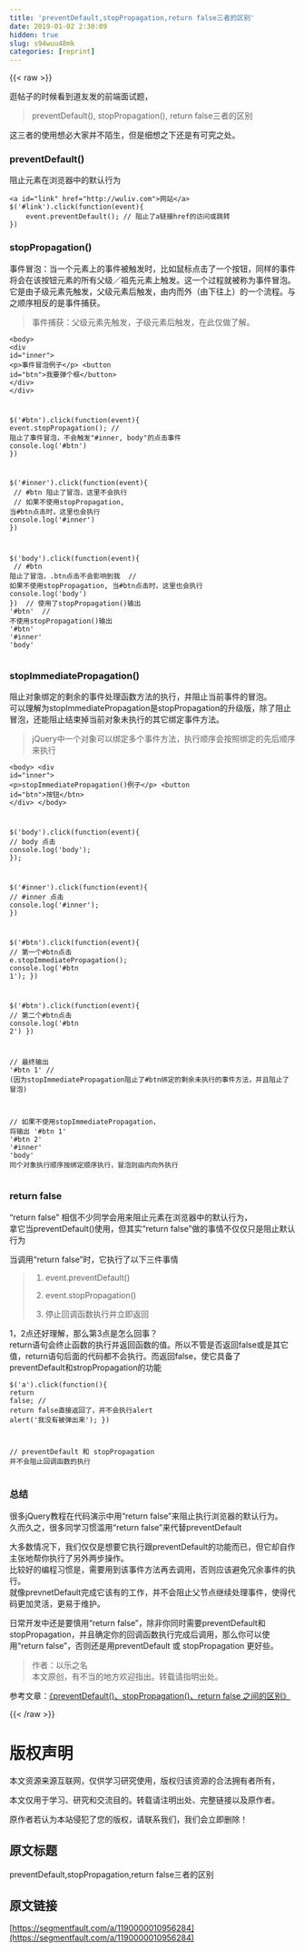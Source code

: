 ```yaml
---
title: 'preventDefault,stopPropagation,return false三者的区别' 
date: 2019-01-02 2:30:09
hidden: true
slug: s94wuu48mk
categories: [reprint]
---
```


{{< raw >}}

                    
<p>逛帖子的时候看到道友发的前端面试题，</p>
<blockquote><p>preventDefault(), stopPropagation(), return false三者的区别</p></blockquote>
<p>这三者的使用想必大家并不陌生，但是细想之下还是有可究之处。</p>
<h3 id="articleHeader0">preventDefault()</h3>
<p>阻止元素在浏览器中的默认行为</p>
<div class="widget-codetool" style="display:none;">
      <div class="widget-codetool--inner">
      <span class="selectCode code-tool" data-toggle="tooltip" data-placement="top" title="" data-original-title="全选"></span>
      <span type="button" class="copyCode code-tool" data-toggle="tooltip" data-placement="top" data-clipboard-text="<a id=&quot;link&quot; href=&quot;http://wuliv.com&quot;>网站</a>
$('#link').click(function(event){
    event.preventDefault(); // 阻止了a链接href的访问或跳转
})" title="" data-original-title="复制"></span>
      <span type="button" class="saveToNote code-tool" data-toggle="tooltip" data-placement="top" title="" data-original-title="放进笔记"></span>
      </div>
      </div><pre class="hljs livecodeserver"><code>&lt;<span class="hljs-keyword">a</span> id=<span class="hljs-string">"link"</span> href=<span class="hljs-string">"http://wuliv.com"</span>&gt;网站&lt;/<span class="hljs-keyword">a</span>&gt;
$(<span class="hljs-string">'#link'</span>).click(<span class="hljs-function"><span class="hljs-keyword">function</span>(<span class="hljs-title">event</span>){</span>
    event.preventDefault();<span class="hljs-comment"> // 阻止了a链接href的访问或跳转</span>
})</code></pre>
<h3 id="articleHeader1">stopPropagation()</h3>
<p>事件冒泡：当一个元素上的事件被触发时，比如鼠标点击了一个按钮，同样的事件将会在该按钮元素的所有父级／祖先元素上触发。这一个过程就被称为事件冒泡。它是由子级元素先触发，父级元素后触发，由内而外（由下往上）的一个流程。与之顺序相反的是事件捕获。</p>
<blockquote><p>事件捕获：父级元素先触发，子级元素后触发，在此仅做了解。</p></blockquote>
<div class="widget-codetool" style="display:none;">
      <div class="widget-codetool--inner">
      <span class="selectCode code-tool" data-toggle="tooltip" data-placement="top" title="" data-original-title="全选"></span>
      <span type="button" class="copyCode code-tool" data-toggle="tooltip" data-placement="top" data-clipboard-text="<body>
  <div id=&quot;inner&quot;>
    <p>事件冒泡例子</p>
    <button id=&quot;btn&quot;>我要弹个框</button>
  </div>
</div>

$('#btn').click(function(event){
  event.stopPropagation(); // 阻止了事件冒泡，不会触发&quot;#inner, body&quot;的点击事件  
  console.log('#btn')
})

$('#inner').click(function(event){
    // #btn 阻止了冒泡，这里不会执行
    // 如果不使用stopPropagation, 当#btn点击时，这里也会执行
    console.log('#inner')
})

$('body').click(function(event){
    // #btn 阻止了冒泡，.btn点击不会影响到我
    // 如果不使用stopPropagation, 当#btn点击时，这里也会执行
    console.log('body')
})

// 使用了stopPropagation()输出
'#btn'

// 不使用stopPropagation()输出
'#btn'
'#inner'
'body'" title="" data-original-title="复制"></span>
      <span type="button" class="saveToNote code-tool" data-toggle="tooltip" data-placement="top" title="" data-original-title="放进笔记"></span>
      </div>
      </div><pre class="hljs livecodeserver"><code>&lt;body&gt;
  &lt;<span class="hljs-keyword">div</span> id=<span class="hljs-string">"inner"</span>&gt;
    &lt;p&gt;事件冒泡例子&lt;/p&gt;
    &lt;button id=<span class="hljs-string">"btn"</span>&gt;我要弹个框&lt;/button&gt;
  &lt;/<span class="hljs-keyword">div</span>&gt;
&lt;/<span class="hljs-keyword">div</span>&gt;

$(<span class="hljs-string">'#btn'</span>).click(<span class="hljs-function"><span class="hljs-keyword">function</span>(<span class="hljs-title">event</span>){</span>
  event.stopPropagation();<span class="hljs-comment"> // 阻止了事件冒泡，不会触发"#inner, body"的点击事件  </span>
  console.<span class="hljs-built_in">log</span>(<span class="hljs-string">'#btn'</span>)
})

$(<span class="hljs-string">'#inner'</span>).click(<span class="hljs-function"><span class="hljs-keyword">function</span>(<span class="hljs-title">event</span>){</span>
   <span class="hljs-comment"> // #btn 阻止了冒泡，这里不会执行</span>
   <span class="hljs-comment"> // 如果不使用stopPropagation, 当#btn点击时，这里也会执行</span>
    console.<span class="hljs-built_in">log</span>(<span class="hljs-string">'#inner'</span>)
})

$(<span class="hljs-string">'body'</span>).click(<span class="hljs-function"><span class="hljs-keyword">function</span>(<span class="hljs-title">event</span>){</span>
   <span class="hljs-comment"> // #btn 阻止了冒泡，.btn点击不会影响到我</span>
   <span class="hljs-comment"> // 如果不使用stopPropagation, 当#btn点击时，这里也会执行</span>
    console.<span class="hljs-built_in">log</span>(<span class="hljs-string">'body'</span>)
})
<span class="hljs-comment">
// 使用了stopPropagation()输出</span>
<span class="hljs-string">'#btn'</span>
<span class="hljs-comment">
// 不使用stopPropagation()输出</span>
<span class="hljs-string">'#btn'</span>
<span class="hljs-string">'#inner'</span>
<span class="hljs-string">'body'</span></code></pre>
<h3 id="articleHeader2">stopImmediatePropagation()</h3>
<p>阻止对象绑定的剩余的事件处理函数方法的执行，并阻止当前事件的冒泡。  <br>可以理解为stopImmediatePropagation是stopPropagation的升级版，除了阻止冒泡，还能阻止结束掉当前对象未执行的其它绑定事件方法。</p>
<blockquote><p>jQuery中一个对象可以绑定多个事件方法，执行顺序会按照绑定的先后顺序来执行</p></blockquote>
<div class="widget-codetool" style="display:none;">
      <div class="widget-codetool--inner">
      <span class="selectCode code-tool" data-toggle="tooltip" data-placement="top" title="" data-original-title="全选"></span>
      <span type="button" class="copyCode code-tool" data-toggle="tooltip" data-placement="top" data-clipboard-text="<body>
    <div id=&quot;inner&quot;>
        <p>stopImmediatePropagation()例子</p>
        <button id=&quot;btn&quot;>按钮</btn>
    </div>
</body>

$('body').click(function(event){
    // body 点击
    console.log('body');
});

$('#inner').click(function(event){
    // #inner 点击
    console.log('#inner');
})

$('#btn').click(function(event){
    // 第一个#btn点击
    e.stopImmediatePropagation();
    console.log('#btn 1');
})

$('#btn').click(function(event){
    // 第二个#btn点击
    console.log('#btn 2')
})

// 最终输出
'#btn 1' // (因为stopImmediatePropagation阻止了#btn绑定的剩余未执行的事件方法，并且阻止了冒泡)

// 如果不使用stopImmediatePropagation， 将输出
'#btn 1'
'#btn 2'
'#inner'
'body'
同个对象执行顺序按绑定顺序执行，冒泡则由内向外执行
" title="" data-original-title="复制"></span>
      <span type="button" class="saveToNote code-tool" data-toggle="tooltip" data-placement="top" title="" data-original-title="放进笔记"></span>
      </div>
      </div><pre class="hljs scilab"><code>&lt;body&gt;
    &lt;div id=<span class="hljs-string">"inner"</span>&gt;
        &lt;p&gt;stopImmediatePropagation()例子&lt;/p&gt;
        &lt;button id=<span class="hljs-string">"btn"</span>&gt;按钮&lt;/btn&gt;
    &lt;/div&gt;
&lt;/body&gt;

$(<span class="hljs-string">'body'</span>).click(<span class="hljs-function"><span class="hljs-keyword">function</span><span class="hljs-params">(event)</span>{</span>
    <span class="hljs-comment">// body 点击</span>
    console.<span class="hljs-built_in">log</span>(<span class="hljs-string">'body'</span>);
});

$(<span class="hljs-string">'#inner'</span>).click(<span class="hljs-function"><span class="hljs-keyword">function</span><span class="hljs-params">(event)</span>{</span>
    <span class="hljs-comment">// #inner 点击</span>
    console.<span class="hljs-built_in">log</span>(<span class="hljs-string">'#inner'</span>);
})

$(<span class="hljs-string">'#btn'</span>).click(<span class="hljs-function"><span class="hljs-keyword">function</span><span class="hljs-params">(event)</span>{</span>
    <span class="hljs-comment">// 第一个#btn点击</span>
    e.stopImmediatePropagation();
    console.<span class="hljs-built_in">log</span>(<span class="hljs-string">'#btn 1'</span>);
})

$(<span class="hljs-string">'#btn'</span>).click(<span class="hljs-function"><span class="hljs-keyword">function</span><span class="hljs-params">(event)</span>{</span>
    <span class="hljs-comment">// 第二个#btn点击</span>
    console.<span class="hljs-built_in">log</span>(<span class="hljs-string">'#btn 2'</span>)
})

<span class="hljs-comment">// 最终输出</span>
<span class="hljs-string">'#btn 1'</span> <span class="hljs-comment">// (因为stopImmediatePropagation阻止了#btn绑定的剩余未执行的事件方法，并且阻止了冒泡)</span>

<span class="hljs-comment">// 如果不使用stopImmediatePropagation， 将输出</span>
<span class="hljs-string">'#btn 1'</span>
<span class="hljs-string">'#btn 2'</span>
<span class="hljs-string">'#inner'</span>
<span class="hljs-string">'body'</span>
同个对象执行顺序按绑定顺序执行，冒泡则由内向外执行
</code></pre>
<h3 id="articleHeader3">return false</h3>
<p>“return false” 相信不少同学会用来阻止元素在浏览器中的默认行为，<br>拿它当preventDefault()使用，但其实“return false”做的事情不仅仅只是阻止默认行为</p>
<p>当调用“return false”时，它执行了以下三件事情</p>
<blockquote><ol>
<li><p>event.preventDefault()</p></li>
<li><p>event.stopPropagation()</p></li>
<li><p>停止回调函数执行并立即返回</p></li>
</ol></blockquote>
<p>1，2点还好理解，那么第3点是怎么回事？<br>return语句会终止函数的执行并返回函数的值。所以不管是否返回false或是其它值，return语句后面的代码都不会执行。而返回false，使它具备了preventDefault和stropPropagation的功能</p>
<div class="widget-codetool" style="display:none;">
      <div class="widget-codetool--inner">
      <span class="selectCode code-tool" data-toggle="tooltip" data-placement="top" title="" data-original-title="全选"></span>
      <span type="button" class="copyCode code-tool" data-toggle="tooltip" data-placement="top" data-clipboard-text="$('a').click(function(){
    return false; // return false直接返回了，并不会执行alert
    alert('我没有被弹出来');
})

// preventDefault 和 stopPropagation 并不会阻止回调函数的执行" title="" data-original-title="复制"></span>
      <span type="button" class="saveToNote code-tool" data-toggle="tooltip" data-placement="top" title="" data-original-title="放进笔记"></span>
      </div>
      </div><pre class="hljs javascript"><code>$(<span class="hljs-string">'a'</span>).click(<span class="hljs-function"><span class="hljs-keyword">function</span>(<span class="hljs-params"></span>)</span>{
    <span class="hljs-keyword">return</span> <span class="hljs-literal">false</span>; <span class="hljs-comment">// return false直接返回了，并不会执行alert</span>
    alert(<span class="hljs-string">'我没有被弹出来'</span>);
})

<span class="hljs-comment">// preventDefault 和 stopPropagation 并不会阻止回调函数的执行</span></code></pre>
<h3 id="articleHeader4">总结</h3>
<p>很多jQuery教程在代码演示中用“return false”来阻止执行浏览器的默认行为。  <br>久而久之，很多同学习惯滥用“return false”来代替preventDefault</p>
<p>大多数情况下，我们仅仅是想要它执行跟preventDefault的功能而已，但它却自作主张地帮你执行了另外两步操作。  <br>比较好的编程习惯是，需要用到该事件方法再去调用，否则应该避免冗余事件的执行。  <br>就像prevnetDefault完成它该有的工作，并不会阻止父节点继续处理事件，使得代码更加灵活，更易于维护。</p>
<p>日常开发中还是要慎用“return false”，除非你同时需要preventDefault和stopPropagation，并且确定你的回调函数执行完成后调用，那么你可以使用“return false”，否则还是用preventDefault 或 stopPropagation 更好些。</p>
<blockquote><p>作者：以乐之名<br>本文原创，有不当的地方欢迎指出。转载请指明出处。</p></blockquote>
<p>参考文章：<a href="http://www.cnblogs.com/dannyxie/p/5642727.html" rel="nofollow noreferrer" target="_blank">《preventDefault()、stopPropagation()、return false 之间的区别》</a></p>

                
{{< /raw >}}

# 版权声明
本文资源来源互联网，仅供学习研究使用，版权归该资源的合法拥有者所有，

本文仅用于学习、研究和交流目的。转载请注明出处、完整链接以及原作者。

原作者若认为本站侵犯了您的版权，请联系我们，我们会立即删除！

## 原文标题
preventDefault,stopPropagation,return false三者的区别

## 原文链接
[https://segmentfault.com/a/1190000010956284](https://segmentfault.com/a/1190000010956284)


